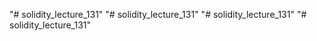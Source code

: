 "# solidity_lecture_131" 
"# solidity_lecture_131" 
"# solidity_lecture_131" 
"# solidity_lecture_131" 
